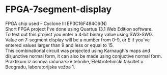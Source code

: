 # FPGA-7segment-display
FPGA chip used – Cyclone III EP3C16F484C6(N) <br>
Short FPGA project I've done using Quartus 13.1 Web Edition software. <br>
To test out this project you enter a 4-bit binary value using SW3-SW0. <br>
Value on 7-segment display will be a number from 0-9, or E if you've entered values larger than 9 and less or equal to 15. <br>
This combinational circuit was projected using Karnaugh's maps and disjunctive normal form, it can also be made using conjuctive normal form. <br>
Praktikum iz osnova računarske tehnike, Elektrotehnički fakultet u Beogradu, laboratorijska vežba 1.

